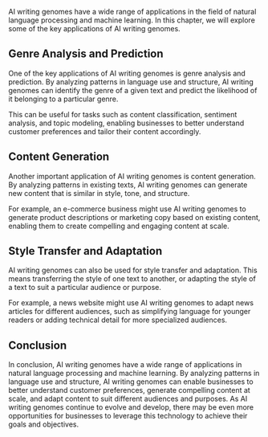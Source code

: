 
AI writing genomes have a wide range of applications in the field of natural language processing and machine learning. In this chapter, we will explore some of the key applications of AI writing genomes.

Genre Analysis and Prediction
-----------------------------

One of the key applications of AI writing genomes is genre analysis and prediction. By analyzing patterns in language use and structure, AI writing genomes can identify the genre of a given text and predict the likelihood of it belonging to a particular genre.

This can be useful for tasks such as content classification, sentiment analysis, and topic modeling, enabling businesses to better understand customer preferences and tailor their content accordingly.

Content Generation
------------------

Another important application of AI writing genomes is content generation. By analyzing patterns in existing texts, AI writing genomes can generate new content that is similar in style, tone, and structure.

For example, an e-commerce business might use AI writing genomes to generate product descriptions or marketing copy based on existing content, enabling them to create compelling and engaging content at scale.

Style Transfer and Adaptation
-----------------------------

AI writing genomes can also be used for style transfer and adaptation. This means transferring the style of one text to another, or adapting the style of a text to suit a particular audience or purpose.

For example, a news website might use AI writing genomes to adapt news articles for different audiences, such as simplifying language for younger readers or adding technical detail for more specialized audiences.

Conclusion
----------

In conclusion, AI writing genomes have a wide range of applications in natural language processing and machine learning. By analyzing patterns in language use and structure, AI writing genomes can enable businesses to better understand customer preferences, generate compelling content at scale, and adapt content to suit different audiences and purposes. As AI writing genomes continue to evolve and develop, there may be even more opportunities for businesses to leverage this technology to achieve their goals and objectives.

